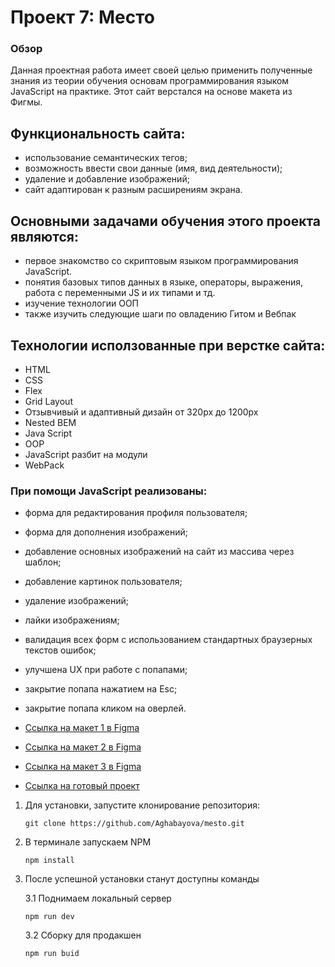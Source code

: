 # Проект 7: Место

### Обзор
Данная проектная работа имеет своей целью применить полученные знания из теории обучения основам программирования языком JavaScript на практике. Этот сайт верстался на основе макета из Фигмы. 

## Функциональность сайта: 

* использование семантических тегов;
* возможность ввести свои данные (имя, вид деятельности);
* удаление и добавление изображений; 
* сайт адаптирован к разным расширениям экрана. 

## Основными задачами обучения этого проекта являются:

* первое знакомство со скриптовым языком программирования JavaScript.
* понятия базовых типов данных в языке, операторы, выражения, работа с переменными JS и их типами и тд.
* изучение технологии ООП
* также изучить следующие шаги по овладению Гитом и Вебпак


## Технологии исползованные при верстке сайта: 

* HTML
* CSS
* Flex
* Grid Layout
* Отзывчивый и адаптивный дизайн от 320px до 1200px
* Nested BEM
* Java Script
* OOP
* JavaScript разбит на модули
* WebPack
### При помощи JavaScript реализованы:
* форма для редактирования профиля пользователя;
* форма для дополнения изображений; 
* добавление основных изображений на сайт из массива через шаблон;
* добавление картинок пользователя;
* удаление изображений; 
* лайки изображениям; 
* валидация всех форм с использованием стандартных браузерных текстов ошибок;
* улучшена UX при работе с попапами;
* закрытие попапа нажатием на Esc;
* закрытие попапа кликом на оверлей.



* [Ссылка на макет 1 в Figma](https://www.figma.com/file/StZjf8HnoeLdiXS7dYrLAh/JavaScript.-Sprint-4)
* [Ссылка на макет 2 в Figma](https://www.figma.com/file/nlYpT4VhFiwimn2YlncrcF/JavaScript.-Sprint-5?node-id=0%3A1)
* [Ссылка на макет 3 в Figma](https://www.figma.com/file/XNaGNEZD5NEjeyJzAT4gMb/JavaScript.-Sprint-6)

* [Ссылка на готовый проект](https://aghabayova.github.io/mesto/)


1. Для установки, запустите клонирование репозитория:
    ```
    git clone https://github.com/Aghabayova/mesto.git
    ```

2. В терминале запускаем NPM
    ```
    npm install
    ```

3. После успешной установки станут доступны команды 

    3.1 Поднимаем локальный сервер
    ```
    npm run dev
    ```

    3.2 Сборку для продакшен
    ```
    npm run buid
    ```